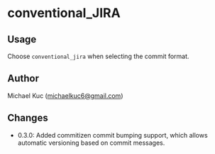 # conventional_JIRA

## Usage

Choose `conventional_jira` when selecting the commit format.

## Author
Michael Kuc (michaelkuc6@gmail.com)

## Changes

* 0.3.0: Added commitizen commit bumping support, which allows automatic
versioning based on commit messages.
